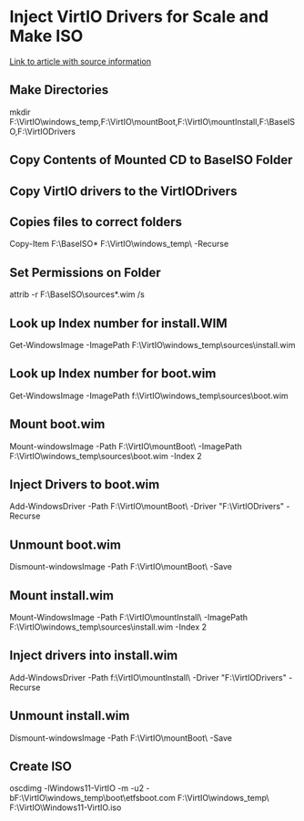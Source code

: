 # Inject VirtIO Drivers for Scale and Make ISO

[Link to article with source information](https://portal.nutanix.com/page/documents/kbs/details?targetId=kA00e000000bt28CAA)


## Make Directories
mkdir F:\VirtIO\windows_temp,F:\VirtIO\mountBoot,F:\VirtIO\mountInstall,F:\BaseISO,F:\VirtIODrivers

## Copy Contents of Mounted CD to BaseISO Folder

## Copy VirtIO drivers to the VirtIODrivers

## Copies files to correct folders
Copy-Item F:\BaseISO\* F:\VirtIO\windows_temp\ -Recurse

## Set Permissions on Folder
attrib -r F:\BaseISO\sources\*.wim /s

## Look up Index number for install.WIM
Get-WindowsImage -ImagePath F:\VirtIO\windows_temp\sources\install.wim

## Look up Index number for boot.wim
Get-WindowsImage -ImagePath f:\VirtIO\windows_temp\sources\boot.wim

## Mount boot.wim
Mount-windowsImage -Path F:\VirtIO\mountBoot\ -ImagePath F:\VirtIO\windows_temp\sources\boot.wim -Index 2

## Inject Drivers to boot.wim
Add-WindowsDriver -Path F:\VirtIO\mountBoot\ -Driver "F:\VirtIODrivers" -Recurse

## Unmount boot.wim
Dismount-windowsImage -Path F:\VirtIO\mountBoot\ -Save

## Mount install.wim 
Mount-WindowsImage -Path F:\VirtIO\mountInstall\ -ImagePath F:\VirtIO\windows_temp\sources\install.wim -Index 2

## Inject drivers into install.wim
Add-WindowsDriver -Path f:\VirtIO\mountInstall\ -Driver "F:\VirtIODrivers" -Recurse

## Unmount install.wim
Dismount-windowsImage -Path F:\VirtIO\mountBoot\ -Save

## Create ISO
oscdimg -lWindows11-VirtIO -m -u2 -bF:\VirtIO\windows_temp\boot\etfsboot.com F:\VirtIO\windows_temp\ F:\VirtIO\Windows11-VirtIO.iso